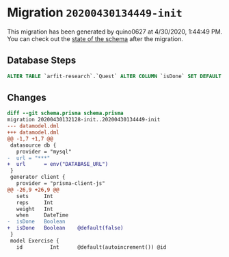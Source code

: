 # Migration `20200430134449-init`

This migration has been generated by quino0627 at 4/30/2020, 1:44:49 PM.
You can check out the [state of the schema](./schema.prisma) after the migration.

## Database Steps

```sql
ALTER TABLE `arfit-research`.`Quest` ALTER COLUMN `isDone` SET DEFAULT false;
```

## Changes

```diff
diff --git schema.prisma schema.prisma
migration 20200430132128-init..20200430134449-init
--- datamodel.dml
+++ datamodel.dml
@@ -1,7 +1,7 @@
 datasource db {
   provider = "mysql"
-  url = "***"
+  url      = env("DATABASE_URL")
 }
 generator client {
   provider = "prisma-client-js"
@@ -26,9 +26,9 @@
   sets     Int
   reps     Int
   weight   Int
   when     DateTime
-  isDone   Boolean
+  isDone   Boolean    @default(false)
 }
 model Exercise {
   id         Int      @default(autoincrement()) @id
```


